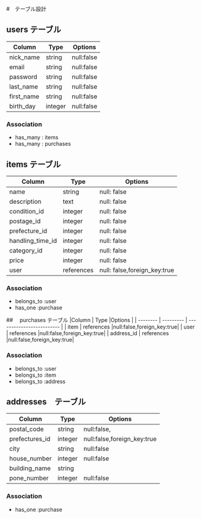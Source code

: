 #　テーブル設計

## users テーブル
|Column    | Type     |Options     |
| -------  | -------- | ---------- |
|nick_name |string    | null:false |
|email     |string    | null:false |
|password  |string    | null:false |
|last_name |string    | null:false |
|first_name|string    | null:false |
|birth_day |integer   | null:false |
### Association
- has_many : items
- has_many : purchases

## items テーブル
|Column          | Type     |Options                      |
| -------------  | ---------| --------------------------- |
|name            |string    |null: false                  |
|description     |text      |null: false                  |
|condition_id    |integer   |null: false                  |
|postage_id      |integer   |null: false                  |
|prefecture_id   |integer   |null: false                  |
|handling_time_id|integer   |null: false                  |
|category_id     |integer   |null: false                  |
|price           |integer   |null: false                  |
|user            |references|null: false,foreign_key:true |
### Association
- belongs_to :user
- has_one :purchase

##　 purchases テーブル
|Column      | Type     |Options                      |
| --------   | ---------  | ------------------------- |
| item       | references |null:false,foreign_key:true|
| user       | references |null:false,foreign_key:true|
| address_id | references |null:false,foreign_key:true|
### Association
- belongs_to :user
- belongs_to :item
- belongs_to :address

##  addresses　テーブル
|Column        | Type     |Options                      |
| ------------ | ---------  | ------------------------- |
|postal_code   | string     |null:false,                |
|prefectures_id| integer    |null:false,foreign_key:true|
|city          | string     |null:false                 |
|house_number  | integer    |null:false                 |
|building_name | string     |                           |
|pone_number   | integer    |null:false                 |
### Association
- has_one :purchase